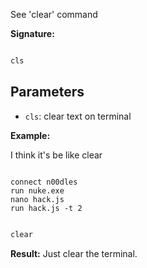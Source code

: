 
See 'clear' command
  
**Signature:**

  
```typescript

cls

```

  

## Parameters

  
- `cls`: clear text on terminal


**Example:**

  I think it's be like clear
```Terminal

connect n00dles
run nuke.exe
nano hack.js
run hack.js -t 2

```

  
```typescript

clear

```

  
**Result:**
Just clear the terminal.

```terminal
  


```


